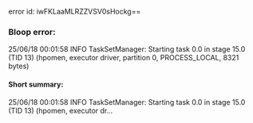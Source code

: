 error id: iwFKLaaMLRZZVSV0sHockg==
### Bloop error:

25/06/18 00:01:58 INFO TaskSetManager: Starting task 0.0 in stage 15.0 (TID 13) (hpomen, executor driver, partition 0, PROCESS_LOCAL, 8321 bytes)
#### Short summary: 

25/06/18 00:01:58 INFO TaskSetManager: Starting task 0.0 in stage 15.0 (TID 13) (hpomen, executor dr...